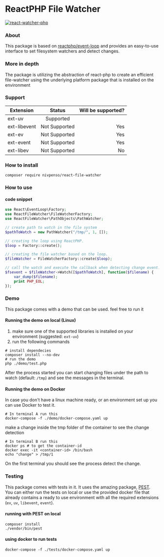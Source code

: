 # ReactPHP File Watcher

[![react-watcher-php](https://circleci.com/gh/nivpenso/react-file-watcher.svg?style=svg)](https://app.circleci.com/pipelines/github/nivpenso/react-file-watcher)

### About
This package is based on [reactphp/event-loop](https://github.com/reactphp/event-loop) and provides an easy-to-use interface to set filesystem watchers and detect changes.

### More in depth

The package is utilizing the abstraction of react-php to create an efficient file-watcher using the underlying platform package that is installed on the environment

### Support
| Extension     | Status        | Will be supported?  |
| ------------- |:-------------:| -----:|
| ext-uv        | Supported 
| ext-libevent  | Not Supported | Yes |
| ext-ev        | Not Supported | Yes |
| ext-event     | Not Supported | Yes |
| ext-libev     | Not Supported | No  |


### How to install
```
composer require nivpenso/react-file-watcher
```


### How to use
#### code snippet
```php
use React\EventLoop\Factory;
use ReactFileWatcher\FileWatcherFactory;
use ReactFileWatcher\PathObjects\PathWatcher;

// create path to watch in the file system
$pathToWatch = new PathWatcher("/tmp/", 1, []);

// creating the loop using ReactPHP.
$loop = Factory::create();

// creating the file watcher based on the loop.
$fileWatcher = FileWatcherFactory::create($loop);

// call the watch and execute the callback when detecting change event.
$fsevent = $fileWatcher->Watch([$pathToWatch], function($filename) {
    var_dump($filename);
    print PHP_EOL;
});
```

### Demo
This package comes with a demo that can be used. feel free to run it
#### Running the demo on local (Linux)
1. make sure one of the supported libraries is installed on your environment (suggested: `ext-uv`)
2. run the following commands
```
# install dependecies
composer install --no-dev
# run the demo
php ./demo/test.php
```
After the process started you can start changing files under the path to watch (default: `/tmp`) and see the messages in the terminal.  
#### Running the demo on Docker
In case you don't have a linux machine ready, or an environment set up you can use Docker to test it.  
```
# In terminal A run this
docker-compose -f ./demo/docker-compose.yaml up
```
make a change inside the tmp folder of the container to see the change detection
```
# In terminal B run this
docker ps # to get the container-id
docker exec -it <container-id> /bin/bash
echo "change" > /tmp/1
```
On the first terminal you should see the process detect the change.
### Testing
This package comes with tests in it. It uses the amazing package, [PEST](https://github.com/pestphp/pest). You can either run the tests on local or use the provided docker file that already contains a ready to use environment with all the required extensions (`ev`, `uv`, `libevent`, `event`).

#### running with PEST on local
```
composer install
./vendor/bin/pest
```

#### using docker to run tests
```
docker-compose -f ./tests/docker-compose.yaml up
```
